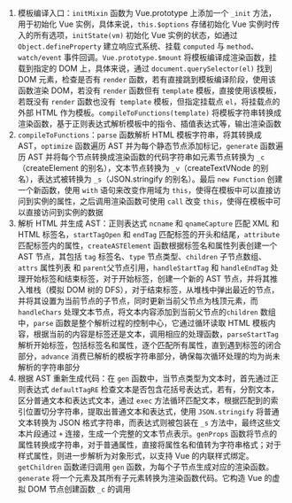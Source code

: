 1. 模板编译入口：`initMixin` 函数为 Vue.prototype 上添加一个 `_init` 方法，用于初始化 Vue 实例，具体来说，`this.$options` 存储初始化 Vue 实例时传入的所有选项，`initState(vm)` 初始化 Vue 实例的状态，如通过 `Object.defineProperty` 建立响应式系统、挂载 `computed` 与 `method`、`watch/event` 事件回调。`Vue.prototype.$mount` 将模板编译成渲染函数，挂载到指定的 DOM 上，具体来说，通过 `document.querySelector(el)` 找到 DOM 元素，检查是否有 `render` 函数，若有直接跳到模板编译阶段，使用该函数渲染 DOM，若没有 `render` 函数但有 `template` 模板，直接使用该模板，若既没有 `render` 函数也没有` template` 模板，但指定挂载点 `el`，将挂载点的外部 HTML 作为模板。`compileToFunctions(template)` 将模板字符串转换成渲染函数，基于正则表达式解析模板中的指令、插值表达式等，输出渲染函数
2. `compileToFunctions`：`parse` 函数解析 HTML 模板字符串，将其转换成 AST，`optimize` 函数遍历 AST 并为每个静态节点添加标记，`generate` 函数遍历 AST 并将每个节点转换成渲染函数的代码字符串如元素节点转换为 `_c`（createElement 的别名），文本节点转换为 `_v`（createTextVNode 的别名），表达式被转换为 `_s`（JSON.stringify 的别名）。最后 `new Function` 创建一个新函数，使用 `with` 语句来改变作用域为 `this`，使得在模板中可以直接访问到实例的属性，之后调用渲染函数可使用 `call` 改变 `this`，使得在模板中可以直接访问到实例的数据
3. 解析 HTML 并生成 AST：正则表达式 `ncname` 和 `qnameCapture` 匹配 XML 和 HTML 标签名，`startTagOpen` 和 `endTag` 匹配标签的开头和结尾，`attribute` 匹配标签内的属性，`createASTElement` 函数根据标签名和属性列表创建一个 AST 节点，其包括 `tag` 标签名、`type` 节点类型、`children` 子节点数组、`attrs` 属性列表 和 `parent`父节点引用，`handleStartTag` 和 `handleEndTag` 处理开始标签和结束标签，对于开始标签，创建一个新的 AST 节点，并将其推入堆栈（模拟 DOM 树的 DFS），对于结束标签，从堆栈中弹出最近的节点，并将其设置为当前节点的子节点，同时更新当前父节点为栈顶元素，而 `handleChars` 处理文本节点，将文本内容添加到当前父节点的`children` 数组中，`parse` 函数是整个解析过程的控制中心，它通过循环读取 HTML 模板内容，根据当前的内容是标签还是文本，调用相应的处理函数，`parseStartTag` 解析开始标签，包括标签名和属性，逐个匹配所有属性，直到遇到标签的闭合部分，`advance` 消费已解析的模板字符串部分，确保每次循环处理的均为尚未解析的字符串部分
4. 根据 AST 重新生成代码：在 `gen` 函数中，当节点类型为文本时，首先通过正则表达式 `defaultTagRE` 检查文本是否包含花括号表达式，若有，分割文本，区分普通文本和表达式文本，通过 `exec` 方法循环匹配文本，根据匹配到的索引位置切分字符串，提取出普通文本和表达式，使用 `JSON.stringify` 将普通文本转换为 JSON 格式字符串，而表达式则被包装在 `_s` 方法中，最终这些文本片段通过 `+` 连接，生成一个完整的文本节点表示。`genProps` 函数将节点的属性转换成字符串，对于普通属性，直接将属性名和值转为字符串格式；对于样式属性，则进一步解析为对象形式，以支持 Vue 的内联样式绑定。`getChildren` 函数递归调用 `gen` 函数，为每个子节点生成对应的渲染函数。`generate` 将一个元素及其所有子元素转换为渲染函数代码。它构造 Vue 的虚拟 DOM 节点创建函数 `_c` 的调用

